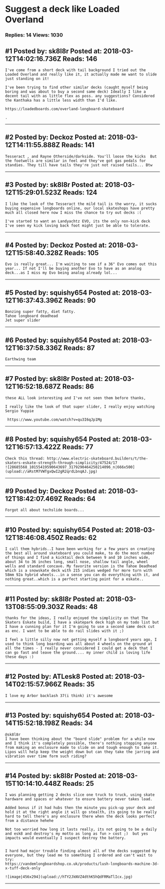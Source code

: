 # Suggest a deck like Loaded Overland

### Replies: 14 Views: 1030

## \#1 Posted by: sk8l8r Posted at: 2018-03-12T14:02:16.736Z Reads: 146

```
I've come from a short deck with tail background I tried out the Loaded Overland and really like it, it actually made me want to slide just standing on it! 

I've been trying to find other similar decks (caught myself being boring and was about to buy a second same deck) Ideally I like a decent tail with as little flex as poss. any suggestions? Considered the Kanthaka has a little less width than I'd like.

https://loadedboards.com/overland-longboard-skateboard

.
```

---
## \#2 Posted by: Deckoz Posted at: 2018-03-12T14:11:55.888Z Reads: 141

```
Tesseract , and Rayne Otherside/darkside. You'll loose the kicks  But the footwells are similar in feel and they've got gas pedals for standies. They till have tails they're just not raised tails... Btw
```

---
## \#3 Posted by: sk8l8r Posted at: 2018-03-12T15:29:01.523Z Reads: 124

```
I like the look of the Tesseract the mild tail is the worry, it sucks buying expensive longboards online, our local skateshops have pretty much all closed here now I miss the chance to try out decks :( 

I've started to want an Landyachtz EVO, its the only non-kick deck I've seen my kick loving back foot might just be able to tolerate.
```

---
## \#4 Posted by: Deckoz Posted at: 2018-03-12T15:58:40.328Z Reads: 105

```
Evo is really great... I'm waiting to see if a 36" Evo comes out this year... If not I'll be buying another Evo to have as an analog deck...as I miss my Evo being analog already lol...
```

---
## \#5 Posted by: squishy654 Posted at: 2018-03-12T16:37:43.396Z Reads: 90

```
Bonzing super fatty, diet fatty.
Tahoe longboard deadhead
Jet super slider
```

---
## \#6 Posted by: squishy654 Posted at: 2018-03-12T16:37:58.336Z Reads: 87

```
Earthwing team
```

---
## \#7 Posted by: sk8l8r Posted at: 2018-03-12T16:52:18.687Z Reads: 86

```
these ALL look interesting and I've not seen them before thanks, 

I really like the look of that super slider, I really enjoy watching Sergio Yuppie

 https://www.youtube.com/watch?v=qu3I6qJp1Mg
```

---
## \#8 Posted by: squishy654 Posted at: 2018-03-12T16:57:13.422Z Reads: 77

```
Check this thread: http://www.electric-skateboard.builders/t/the-skaters-eskate-strength-through-simplicity/47524/17
![28685568_10155419590643697_3179290464250214096_n|666x500](upload://aRstM7VWTgxQwI2gR2qrdLbnqAJ.jpg)
```

---
## \#9 Posted by: Deckoz Posted at: 2018-03-12T18:42:07.469Z Reads: 64

```
Forgot all about techslide boards...
```

---
## \#10 Posted by: squishy654 Posted at: 2018-03-12T18:46:08.450Z Reads: 62

```
I call them hybrids..I have been working for a few years on creating the best all around skateboard you could make, to do the most number of things and I find a kicktail deck between 9 and 10 inches wide, about 34 to 36 inches long, small nose, shallow tail angle, wheel wells and standard concave. My favorite version is the Tahoe Deadhead which is a snowskate deck with 215 indies wedged for more turn with 58mm 92a hybrid wheels...in a sense you can do everything with it, and nothing great..which is a perfect starting point for a eskate..
```

---
## \#11 Posted by: sk8l8r Posted at: 2018-03-13T08:55:09.303Z Reads: 48

```
thanks for the ideas, I really enjoyed the simplicity on that The Skaters Eskate build, I have a skatepark deck high on my todo list but I have a cunning plan for it I'm going to use a second same deck cut as enc. I want to be able to do rail slides with it ;) 

I feel a little silly now not getting myself a longboard years ago, I used to think long boarding was all about 4 wheels on the ground at all the times - I really never considered I could get a deck that I can go fast and leave the ground.... my inner child is loving life these days :)
```

---
## \#12 Posted by: ATLesk8 Posted at: 2018-03-14T02:15:57.966Z Reads: 35

```
I love my Arbor backlash 37(i think) it's awesome
```

---
## \#13 Posted by: squishy654 Posted at: 2018-03-14T15:52:18.198Z Reads: 34

```
@sk8l8r
I have been thinking about the "board slide" problem for a while now and I think it's completely possible, there's nothing stopping anyone from making an enclosure made to slide on and tough enough to take it. Lipos will help keep the weight down but can they take the jarring and vibration over time form such riding?
```

---
## \#14 Posted by: sk8l8r Posted at: 2018-03-15T10:14:10.448Z Reads: 25

```
I was planning getting 2 decks slice one truck to truck, using skate hardware and spaces or whatever to ensure battery never takes load.

Added bonus if it had hubs then the minute you pick-up your deck and hold it at the right angle it will go stealth, its going to be really hard to tell there's any enclosure there when the deck looks perfect from a distance hehehe

Not too worried how long it lasts really, its not going to be a daily and esk8 and destroy's my motto as long as fun > cost ;)  but yes impacts would eventually I suspect destroy the battery. 


I hard had major trouble finding almost all of the decks suggested by everyone, but they lead me to something I ordered and can't wait to try: 
https://vandemlongboardshop.co.uk/products/lush-longboards-machine-3d-x-tuff-deck-only

![image|456x294](upload://hTY2JkNVZ4dthK5hQdFRMaTlIcx.jpg)
```

---
